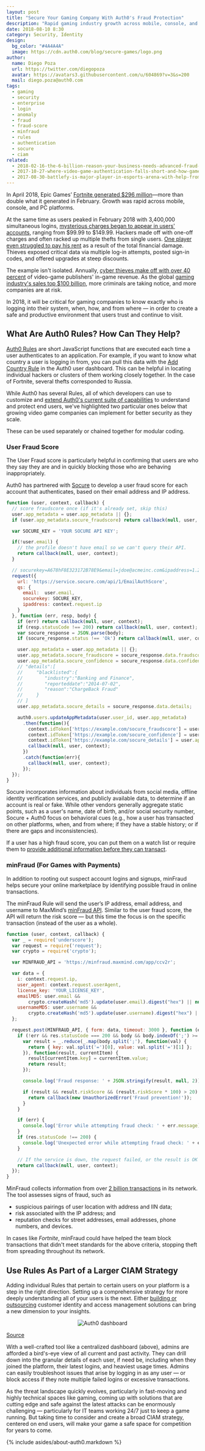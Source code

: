 ```yaml
---
layout: post
title: "Secure Your Gaming Company With Auth0's Fraud Protection"
description: "Rapid gaming industry growth across mobile, console, and PC platforms can lead to disaster without proper security and anti-fraud protections."
date: 2018-08-10 8:30
category: Security, Identity
design: 
  bg_color: "#4A4A4A"
  image: https://cdn.auth0.com/blog/secure-games/logo.png
author:
  name: Diego Poza
  url: https://twitter.com/diegopoza
  avatar: https://avatars3.githubusercontent.com/u/604869?v=3&s=200
  mail: diego.poza@auth0.com
tags: 
  - gaming
  - security
  - enterprise
  - login
  - anomaly
  - fraud
  - fraud-score
  - minfraud
  - rules
  - authentication
  - socure
  - ciam
related:
  - 2018-02-16-the-6-billion-reason-your-business-needs-advanced-fraud-protection
  - 2017-10-27-where-video-game-authentication-falls-short-and-how-gamers-can-stay-safe
  - 2017-08-30-battlefy-is-major-player-in-esports-arena-with-help-from-auth0
---
```


In April 2018, Epic Games’ [Fortnite generated $296 million](https://techcrunch.com/2018/05/25/fortnite-had-a-296-million-april/)—more than double what it generated in February. Growth was rapid across mobile, console, and PC platforms.

At the same time as users peaked in February 2018 with 3,400,000 simultaneous logins, [mysterious charges began to appear in users' accounts](https://kotaku.com/whats-really-going-on-with-all-those-hacked-fortnite-ac-1823965781), ranging from $99.99 to $149.99. Hackers made off with one-off charges and often racked up multiple thefts from single users. [One player even struggled to pay his rent](https://www.reddit.com/r/FORTnITE/comments/841zdn/account_hacked_epic_please_help_thats_my_rent/) as a result of the total financial damage. Thieves exposed critical data via multiple log-in attempts, posted sign-in codes, and offered upgrades at steep discounts.

The example isn't isolated. Annually, [cyber thieves make off with over 40 percent](https://www.panopticonlabs.com/our-technology/) of video-game publishers' in-game revenue. As the global [gaming industry's sales top $100 billion](https://seekingalpha.com/article/4184342-video-games-taking-will-esports-become-larger-sports), more criminals are taking notice, and more companies are at risk.

In 2018, it will be critical for gaming companies to know exactly who is logging into their system, when, how, and from where — in order to create a safe and productive environment that users trust and continue to visit.

## What Are Auth0 Rules? How Can They Help?

[Auth0 Rules](https://auth0.com/docs/rules/current) are short JavaScript functions that are executed each time a user authenticates to an application. For example, if you want to know what country a user is logging in from, you can pull this data with the [Add Country Rule](https://auth0.com/rules/add-country) in the Auth0 user dashboard. This can be helpful in locating individual hackers or clusters of them working closely together. In the case of Fortnite, several thefts corresponded to Russia. 

While Auth0 has several Rules, all of which developers can use to customize and [extend Auth0's current suite of capabilities](https://auth0.com/b2c-customer-identity-management) to understand and protect end users, we've highlighted two particular ones below that growing video game companies can implement for better security as they scale.

These can be used separately or chained together for modular coding.

### User Fraud Score

The User Fraud score is particularly helpful in confirming that users are who they say they are and in quickly blocking those who are behaving inappropriately. 

Auth0 has partnered with [Socure](https://www.socure.com/) to develop a user fraud score for each account that authenticates, based on their email address and IP address.

```javascript
function (user, context, callback) {
  // score fraudscore once (if it's already set, skip this)
  user.app_metadata = user.app_metadata || {};
  if (user.app_metadata.socure_fraudscore) return callback(null, user, context);

  var SOCURE_KEY = 'YOUR SOCURE API KEY';

  if(!user.email) {
    // the profile doesn't have email so we can't query their API.
    return callback(null, user, context);
  }

  // socurekey=A678hF8E323172B78E9&email=jdoe@acmeinc.com&ipaddress=1.2.3.4&mobilephone=%2B12015550157
  request({
    url: 'https://service.socure.com/api/1/EmailAuthScore',
    qs: {
      email:  user.email,
      socurekey: SOCURE_KEY,
      ipaddress: context.request.ip
    }
  }, function (err, resp, body) {
    if (err) return callback(null, user, context);
    if (resp.statusCode !== 200) return callback(null, user, context);
    var socure_response = JSON.parse(body);
    if (socure_response.status !== 'Ok') return callback(null, user, context);

    user.app_metadata = user.app_metadata || {};
    user.app_metadata.socure_fraudscore = socure_response.data.fraudscore;
    user.app_metadata.socure_confidence = socure_response.data.confidence;
    // "details":[  
    //     "blacklisted":{  
    //        "industry":"Banking and Finance",
    //        "reporteddate":"2014-07-02",
    //        "reason":"ChargeBack Fraud"
    //     }
    // ] 
    user.app_metadata.socure_details = socure_response.data.details;

    auth0.users.updateAppMetadata(user.user_id, user.app_metadata)
      .then(function(){
        context.idToken['https://example.com/socure_fraudscore'] = user.app_metadata.socure_fraudscore;
        context.idToken['https://example.com/socure_confidence'] = user.app_metadata.socure_confidence;
        context.idToken['https://example.com/socure_details'] = user.app_metadata.socure_details;
        callback(null, user, context);
      })
      .catch(function(err){
        callback(null, user, context);
      });
  });
}
```

Socure incorporates information about individuals from social media, offline identity verification services, and publicly available data, to determine if an account is real or fake. While other vendors generally aggregate static points, such as a user's name, date of birth, and/or social security  number, Socure + Auth0 focus on behavioral cues (e.g., how a user has transacted on other platforms, when, and from where; if they have a stable history; or if there are gaps and inconsistencies). 

 If a user has a high fraud score, you can put them on a watch list or require them to [provide additional information before they can transact](https://www.teampay.co/blog/finance-stack-startups/). 

### minFraud (For Games with Payments)

In addition to rooting out suspect account logins and signups, minFraud helps secure your online marketplace by identifying possible fraud in online transactions. 

The minFraud Rule will send the user’s IP address, email address, and username to MaxMind’s [minFraud API](https://dev.maxmind.com/minfraud/). Similar to the user fraud score, the API will return the risk score — but this time the focus is on the specific transaction (instead of the user as a whole). 

```javascript
function (user, context, callback) {
  var _ = require('underscore');
  var request = require('request');
  var crypto = require('crypto');

  var MINFRAUD_API = 'https://minfraud.maxmind.com/app/ccv2r';

  var data = {
    i: context.request.ip,
    user_agent: context.request.userAgent,
    license_key: 'YOUR_LICENSE_KEY',
    emailMD5: user.email &&
        crypto.createHash('md5').update(user.email).digest("hex") || null,
    usernameMD5: user.username &&
        crypto.createHash('md5').update(user.username).digest("hex") || null
  };

  request.post(MINFRAUD_API, { form: data, timeout: 3000 }, function (err, res, body) {
    if (!err && res.statusCode === 200 && body && body.indexOf(';') >= 0) {
      var result = _.reduce(_.map(body.split(';'), function(val) {
        return { key: val.split('=')[0], value: val.split('=')[1] };
      }), function(result, currentItem) {
        result[currentItem.key] = currentItem.value;
        return result;
      });

      console.log('Fraud response: ' + JSON.stringify(result, null, 2));

      if (result && result.riskScore && (result.riskScore * 100) > 20) {
        return callback(new UnauthorizedError('Fraud prevention!'));
      }
    }

    if (err) {
      console.log('Error while attempting fraud check: ' + err.message);
    }
    if (res.statusCode !== 200) {
      console.log('Unexpected error while attempting fraud check: ' + err.message);
    }

    // If the service is down, the request failed, or the result is OK just continue.
    return callback(null, user, context);
  });
}
```

MinFraud collects information from over [2 billion transactions](https://www.maxmind.com/en/minfraud-services) in its network. The tool assesses signs of fraud, such as

* suspicious pairings of user location with address and IIN data;
* risk associated with the IP address; and
* reputation checks for street addresses, email addresses, phone numbers, and devices.

In cases like _Fortnite_, minFraud could have helped the team block transactions that didn't meet standards for the above criteria, stopping theft from spreading throughout its network.

## Use Rules As Part of a Larger CIAM Strategy

Adding individual Rules that pertain to certain users on your platform is a step in the right direction. Setting up a comprehensive strategy for more deeply understanding all of your users is the next. Either [building or outsourcing](https://auth0.com/b2c-customer-identity-management) customer identity and access management solutions can bring a new dimension to your insights.

<p style="text-align: center;">
  <img src="https://cdn.auth0.com/blog/secure-your-gaming-company-with-auth0's-user-fraud-score-and-minfraud/auth0-dashboard.png" alt="Auth0 dashboard">
</p>

[Source](https://auth0.com/docs/getting-started/dashboard-overview)

With a well-crafted tool like a centralized dashboard (above), admins are afforded a bird's-eye view of all current and past activity. They can drill down into the granular details of each user, if need be, including when they joined the platform, their latest logins, and heaviest usage times. Admins can easily troubleshoot issues that arise by logging in as any user — or block access if they note multiple failed logins or excessive transactions. 

As the threat landscape quickly evolves, particularly in fast-moving and highly technical spaces like gaming, coming up with solutions that are cutting edge and safe against the latest attacks can be enormously challenging — particularly for IT teams working 24/7 just to keep a game running. But taking time to consider and create a broad CIAM strategy, centered on end users, will make your game a safe space for competition for years to come.


{% include asides/about-auth0.markdown %}
